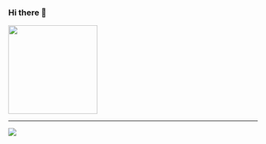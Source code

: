 ### Hi there 👋

<!--
**cvmartins1996/cvmartins1996** is a ✨ _special_ ✨ repository because its `README.md` (this file) appears on your GitHub profile.

Here are some ideas to get you started:

- 🔭 I’m currently working on ...
- 🌱 I’m currently learning ...
- 👯 I’m looking to collaborate on ...
- 🤔 I’m looking for help with ...
- 💬 Ask me about ...
- 📫 How to reach me: ...
- 😄 Pronouns: ...
- ⚡ Fun fact: ...
-->
<div>
<img height="180em" src="https://github-readme-stats.vercel.app/api?username=cvmartins1996&show_icons=true&include_all_commits=true&count_private=true&include_all_commits=true&theme=dracula"/>

 
</div>
<hr/>
<div>
  <a href="https://github.com/cvmartins1996">
  <img src="https://github-readme-stats.vercel.app/api/top-langs/?username=cvmartins1996&langs_count=8&show_icons=true&theme=dracula"/></a>
</div>

